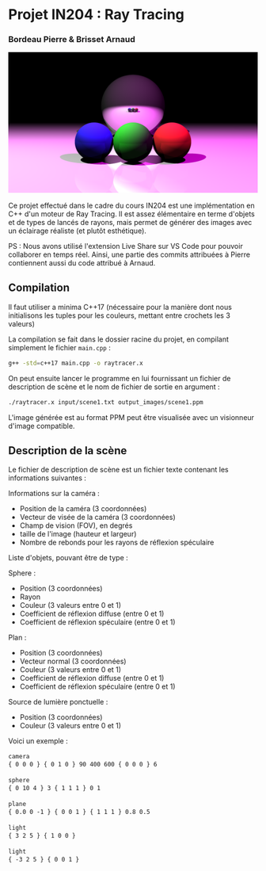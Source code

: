 # Projet IN204 : Ray Tracing

### Bordeau Pierre & Brisset Arnaud

![résultat](best_output_image/differentes_boules.png)

Ce projet effectué dans le cadre du cours IN204 est une implémentation en C++ d'un moteur de Ray Tracing. Il est assez élémentaire en terme d'objets et de types de lancés de rayons, mais permet de générer des images avec un éclairage réaliste (et plutôt esthétique).

PS : Nous avons utilisé l'extension Live Share sur VS Code pour pouvoir collaborer en temps réel. Ainsi, une partie des commits attribuées à Pierre contiennent aussi du code attribué à Arnaud.


## Compilation

Il faut utiliser a minima C++17 (nécessaire pour la manière dont nous initialisons les tuples pour les couleurs, mettant entre crochets les 3 valeurs)

La compilation se fait dans le dossier racine du projet, en compilant simplement le fichier `main.cpp` :

```bash
g++ -std=c++17 main.cpp -o raytracer.x
```

On peut ensuite lancer le programme en lui fournissant un fichier de description de scène et le nom de fichier de sortie en argument :

```bash
./raytracer.x input/scene1.txt output_images/scene1.ppm
```

L'image générée est au format PPM peut être visualisée avec un visionneur d'image compatible.

## Description de la scène

Le fichier de description de scène est un fichier texte contenant les informations suivantes :

Informations sur la caméra :
- Position de la caméra (3 coordonnées)
- Vecteur de visée de la caméra (3 coordonnées)
- Champ de vision (FOV), en degrés
- taille de l'image (hauteur et largeur)
- Nombre de rebonds pour les rayons de réflexion spéculaire

Liste d'objets, pouvant être de type :

Sphere :
- Position (3 coordonnées)
- Rayon
- Couleur (3 valeurs entre 0 et 1)
- Coefficient de réflexion diffuse (entre 0 et 1)
- Coefficient de réflexion spéculaire (entre 0 et 1)

Plan :
- Position (3 coordonnées)
- Vecteur normal (3 coordonnées)
- Couleur (3 valeurs entre 0 et 1)
- Coefficient de réflexion diffuse (entre 0 et 1)
- Coefficient de réflexion spéculaire (entre 0 et 1)

Source de lumière ponctuelle :
- Position (3 coordonnées)
- Couleur (3 valeurs entre 0 et 1)

Voici un exemple :

```
camera
{ 0 0 0 } { 0 1 0 } 90 400 600 { 0 0 0 } 6

sphere
{ 0 10 4 } 3 { 1 1 1 } 0 1

plane
{ 0.0 0 -1 } { 0 0 1 } { 1 1 1 } 0.8 0.5

light
{ 3 2 5 } { 1 0 0 }

light
{ -3 2 5 } { 0 0 1 }
```
